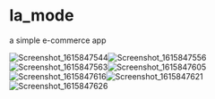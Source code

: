 # la_mode
a simple e-commerce app

![Screenshot_1615847544](https://user-images.githubusercontent.com/74459583/111229954-7d40aa80-85ef-11eb-9a3f-01d65fe9d66a.png)![Screenshot_1615847556](https://user-images.githubusercontent.com/74459583/111229956-7dd94100-85ef-11eb-8156-1d74aa545887.png)![Screenshot_1615847563](https://user-images.githubusercontent.com/74459583/111230056-a5300e00-85ef-11eb-926a-59d90733d759.png)![Screenshot_1615847605](https://user-images.githubusercontent.com/74459583/111230062-a5c8a480-85ef-11eb-8a46-466e2a5f6de6.png)![Screenshot_1615847616](https://user-images.githubusercontent.com/74459583/111230069-a8c39500-85ef-11eb-88d0-803cfca5918e.png)![Screenshot_1615847621](https://user-images.githubusercontent.com/74459583/111230075-a9f4c200-85ef-11eb-81bf-ab807bdf5fa4.png)![Screenshot_1615847626](https://user-images.githubusercontent.com/74459583/111230079-abbe8580-85ef-11eb-9dcb-86408db53d6f.png)


